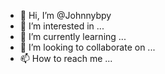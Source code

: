 - 👋 Hi, I’m @Johnnybpy
- 👀 I’m interested in ...
- 🌱 I’m currently learning ...
- 💞️ I’m looking to collaborate on ...
- 📫 How to reach me ...

<!---
Johnnybpy/Johnnybpy is a ✨ special ✨ repository because its `README.md` (this file) appears on your GitHub profile.
You can click the Preview link to take a look at your changes.
--->
